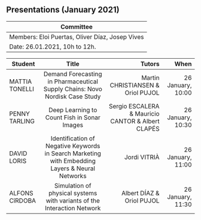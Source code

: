 ## Presentations (January 2021)

| Committee | 
|----------|
| Members: Eloi Puertas, Oliver Díaz, Josep Vives| 
| Date: 26.01.2021, 10h to 12h. | 


| Student   |      Title      |  Tutors |  When |
|----------|:---------:|----------:|----------:|
| MATTIA TONELLI   | Demand Forecasting in Pharmaceutical Supply Chains: Novo Nordisk Case Study | Martin CHRISTIANSEN & Oriol PUJOL | 26 January, 10:00  |
| PENNY TARLING | Deep Learning to Count Fish in Sonar Images | Sergio ESCALERA & Mauricio CANTOR & Albert CLAPÉS | 26 January, 10:30  |
| DAVID LORIS | Identification of Negative Keywords in Search Marketing with Embedding Layers & Neural Networks |  Jordi VITRIÀ  |  26 January, 11:00  |
| ALFONS CîRDOBA | Simulation of physical systems with variants of the Interaction Network |  Albert DÍAZ & Oriol PUJOL  |  26 January, 11:30  |
